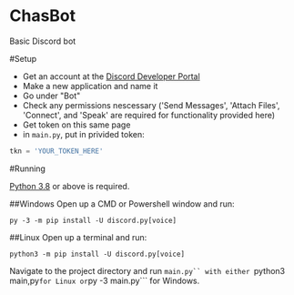 # ChasBot
Basic Discord bot

#Setup
- Get an account at the [Discord Developer Portal](https://discord.com/developers)
- Make a new application and name it
- Go under "Bot"
- Check any permissions nescessary ('Send Messages', 'Attach Files', 'Connect', and 'Speak' are required for functionality provided here)
- Get token on this same page
- in ```main.py```, put in privided token:

```python
tkn = 'YOUR_TOKEN_HERE'
```


#Running

[Python 3.8](https://www.python.org/) or above is required.

##Windows
  Open up a CMD or Powershell window and run:
  ```
  py -3 -m pip install -U discord.py[voice]
  ```
  
  
##Linux
  Open up a terminal and run:
  ```
  python3 -m pip install -U discord.py[voice]
  ```
  
  
Navigate to the project directory and run ```main.py`` with either ```python3 main,py``` for Linux or ```py -3 main.py``` for Windows.
